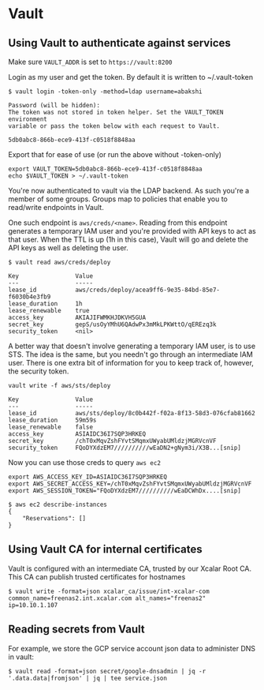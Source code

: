 # Vault

## Using Vault to authenticate against services


Make sure `VAULT_ADDR` is set to `https://vault:8200`

Login as my user and get the token. By default it is written to ~/.vault-token

    $ vault login -token-only -method=ldap username=abakshi

    Password (will be hidden):
    The token was not stored in token helper. Set the VAULT_TOKEN environment
    variable or pass the token below with each request to Vault.

    5db0abc8-866b-ece9-413f-c0518f8848aa

Export that for ease of use (or run the above without -token-only)

    export VAULT_TOKEN=5db0abc8-866b-ece9-413f-c0518f8848aa
    echo $VAULT_TOKEN > ~/.vault-token

You're now authenticated to vault via the LDAP backend. As such you're a member
of some groups. Groups map to policies that enable you to read/write endpoints
in Vault.

One such endpoint is `aws/creds/<name>`. Reading from this endpoint generates a
temporary IAM user and you're provided with API keys to act as that user. When
the TTL is up (1h in this case), Vault will go and delete the API keys as well
as deleting the user.


    $ vault read aws/creds/deploy

    Key                Value
    ---                -----
    lease_id           aws/creds/deploy/acea9ff6-9e35-84bd-85e7-f6030b4e3fb9
    lease_duration     1h
    lease_renewable    true
    access_key         AKIAJIFWMKHJDKVH5GUA
    secret_key         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
    security_token     <nil>


A better way that doesn't involve generating a temporary IAM user, is to use STS. The idea
is the same, but you needn't go through an intermediate IAM user. There is one extra bit
of information for you to keep track of, however, the security token.

    vault write -f aws/sts/deploy

    Key                Value
    ---                -----
    lease_id           aws/sts/deploy/8c0b442f-f02a-8f13-58d3-076cfab81662
    lease_duration     59m59s
    lease_renewable    false
    access_key         ASIAIDC36I7SQP3HRKEQ
    secret_key         /chT0xMqvZshFYvtSMqmxUWyabUMldzjMGRVcnVF
    security_token     FQoDYXdzEM7//////////wEaDN2+gNym3i/X3B...[snip]

Now you can use those creds to query `aws ec2`

    export AWS_ACCESS_KEY_ID=ASIAIDC36I7SQP3HRKEQ
    export AWS_SECRET_ACCESS_KEY=/chT0xMqvZshFYvtSMqmxUWyabUMldzjMGRVcnVF
    export AWS_SESSION_TOKEN="FQoDYXdzEM7//////////wEaDCWhDx....[snip]

    $ aws ec2 describe-instances
    {
        "Reservations": []
    }

## Using Vault CA for internal certificates

Vault is configured with an intermediate CA, trusted by our Xcalar Root CA. This CA
can publish trusted certificates for hostnames

    $ vault write -format=json xcalar_ca/issue/int-xcalar-com common_name=freenas2.int.xcalar.com alt_names="freenas2" ip=10.10.1.107

## Reading secrets from Vault

For example, we store the GCP service account json data to administer DNS in vault:

    $ vault read -format=json secret/google-dnsadmin | jq -r '.data.data|fromjson' | jq | tee service.json
